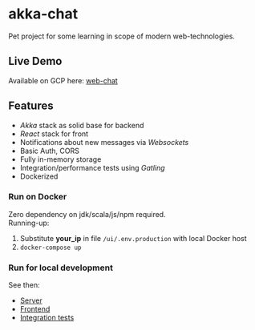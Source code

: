 # akka-chat

Pet project for some learning in scope of modern web-technologies.

## Live Demo
Available on GCP here: [web-chat](http://35.242.217.130)  

## Features
* *Akka* stack as solid base for backend
* *React* stack for front
* Notifications about new messages via *Websockets*
* Basic Auth, CORS
* Fully in-memory storage
* Integration/performance tests using *Gatling*
* Dockerized

### Run on Docker
Zero dependency on jdk/scala/js/npm required.  
Running-up:  
1. Substitute **your_ip** in file `/ui/.env.production` with local Docker host
2. `docker-compose up`

### Run for local development
See then:  
* [Server](/core/README.md)  
* [Frontend](/ui/README.md)  
* [Integration tests](/itest/README.md)  
